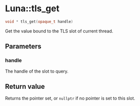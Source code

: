 # Luna::tls_get

```c++
void * tls_get(opaque_t handle)
```

Get the value bound to the TLS slot of current thread. 



## Parameters
### handle
The handle of the slot to query. 

## Return value
Returns the pointer set, or `nullptr` if no pointer is set to this slot. 

